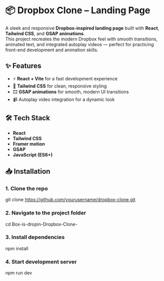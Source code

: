 # 📦 Dropbox Clone – Landing Page  

A sleek and responsive **Dropbox-inspired landing page** built with **React**, **Tailwind CSS**, and **GSAP animations**.  
This project recreates the modern Dropbox feel with smooth transitions, animated text, and integrated autoplay videos — perfect for practicing front-end development and animation skills.  

## ✨ Features  
- ⚡ **React + Vite** for a fast development experience  
- 🎨 **Tailwind CSS** for clean, responsive styling  
- 🎞 **GSAP animations** for smooth, modern UI transitions  
- 📹 Autoplay video integration for a dynamic look  

## 🛠️ Tech Stack  
- **React**  
- **Tailwind CSS**
- **Framer motion** 
- **GSAP**  
- **JavaScript (ES6+)**  

## 📥 Installation  

### 1. Clone the repo
git clone https://github.com/yourusername/dropbox-clone.git

### 2. Navigate to the project folder
cd Box-is-dropin-Dropbox-Clone-

### 3. Install dependencies
npm install

### 4. Start development server
npm run dev
```bash this is my read me file
